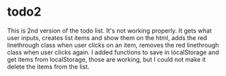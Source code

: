 # todo2

This is 2nd version of the todo list.
It's not working properly.
It gets what user inputs, creates list items and show them on the html, adds the red linethrough class when user clicks
on an item, removes the red linethrough class when user clicks again.
I added functions to save in localStorage and get items from localStorage, those are working,
but I could not make it delete the items from the list.
